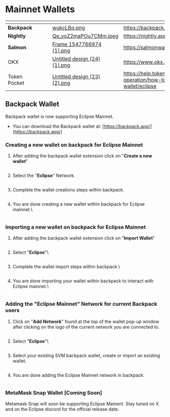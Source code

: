 # Mainnet Wallets

<table data-view="cards"><thead><tr><th></th><th></th><th></th><th></th><th data-hidden data-card-cover data-type="files"></th><th data-hidden data-card-target data-type="content-ref"></th></tr></thead><tbody><tr><td><strong>Backpack</strong></td><td></td><td></td><td></td><td><a href="../../.gitbook/assets/wukcLBq.png">wukcLBq.png</a></td><td><a href="https://backpack.app/">https://backpack.app/</a></td></tr><tr><td><strong>Nightly</strong></td><td></td><td></td><td></td><td><a href="../../.gitbook/assets/Qe_voZ2maPOu7CMm.jpeg">Qe_voZ2maPOu7CMm.jpeg</a></td><td><a href="https://nightly.app/">https://nightly.app/</a></td></tr><tr><td><strong>Salmon</strong></td><td></td><td></td><td></td><td><a href="../../.gitbook/assets/Frame 1547766974 (1).png">Frame 1547766974 (1).png</a></td><td><a href="https://salmonwallet.io/">https://salmonwallet.io/</a></td></tr><tr><td>OKX</td><td></td><td></td><td></td><td><a href="../../.gitbook/assets/Untitled design (24) (1).png">Untitled design (24) (1).png</a></td><td><a href="https://www.okx.com/web3/wallet/eclipse">https://www.okx.com/web3/wallet/eclipse</a></td></tr><tr><td>Token Pocket</td><td></td><td></td><td></td><td><a href="../../.gitbook/assets/Untitled design (23) (2).png">Untitled design (23) (2).png</a></td><td><a href="https://help.tokenpocket.pro/en/wallet-operation/how-to-create-a-wallet/eclipse">https://help.tokenpocket.pro/en/wallet-operation/how-to-create-a-wallet/eclipse</a></td></tr></tbody></table>

## Backpack Wallet

Backpack wallet is now supporting Eclipse Mainnet.

* You can download the Backpack wallet at: [https://backpack.app/](https://backpack.app/)

### Creating a new wallet on backpack for Eclipse Mainnet

1.  After adding the backpack wallet extension click on "**Create a new wallet**"

    <figure><img src="../../.gitbook/assets/image (18).png" alt=""><figcaption></figcaption></figure>
2.  Select the "**Eclipse**" Network.

    <figure><img src="../../.gitbook/assets/image (10).png" alt=""><figcaption></figcaption></figure>
3.  Complete the wallet creations steps within backpack.\
    &#x20;

    <figure><img src="../../.gitbook/assets/image (26).png" alt=""><figcaption></figcaption></figure>
4.  You are done creating a new wallet within backpack for Eclipse mainnet.\


    <figure><img src="../../.gitbook/assets/image (21).png" alt=""><figcaption></figcaption></figure>

### Importing a new wallet on backpack for Eclipse Mainnet

1.  After adding the backpack wallet extension click on "**Import Wallet**"

    <figure><img src="../../.gitbook/assets/image (22).png" alt=""><figcaption></figcaption></figure>
2.  Select "**Eclipse**"\


    <figure><img src="../../.gitbook/assets/image (10).png" alt=""><figcaption></figcaption></figure>
3.  Complete the wallet import steps within backpack.\


    <figure><img src="../../.gitbook/assets/image (28).png" alt=""><figcaption></figcaption></figure>
4.  You are done importing your wallet within backpack to interact with Eclipse mainnet.\


    <figure><img src="../../.gitbook/assets/image (30).png" alt=""><figcaption></figcaption></figure>

### Adding the "Eclipse Mainnet" Network for current Backpack users

1.  Click on "**Add Network**" found at the top of the wallet pop-up window after clicking on the logo of the current network you are connected to.

    <figure><img src="../../.gitbook/assets/image (31).png" alt=""><figcaption></figcaption></figure>
2.  &#x20;Select "**Eclipse**"\


    <figure><img src="../../.gitbook/assets/image (11).png" alt=""><figcaption></figcaption></figure>
3.  Select your existing SVM backpack wallet, create or import an existing wallet.

    <figure><img src="../../.gitbook/assets/image (34).png" alt=""><figcaption></figcaption></figure>
4.  You are done adding the Eclipse Mainnet network in backpack.

    <figure><img src="../../.gitbook/assets/image (35).png" alt=""><figcaption></figcaption></figure>

### MetaMask Snap Wallet \[Coming Soon]

Metamask Snap will soon be supporting Eclipse Mainent. Stay tuned on X and on the Eclipse discord for the official release date.
